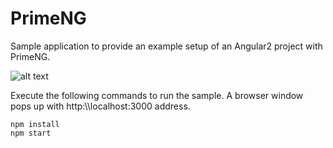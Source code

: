 # PrimeNG
Sample application to provide an example setup of an Angular2 project with PrimeNG.

![alt text](http://www.primefaces.org/images/primeng.png "PrimeNG")

Execute the following commands to run the sample. A browser window pops up with http:\\\\localhost:3000 address.

```
npm install
npm start
```
